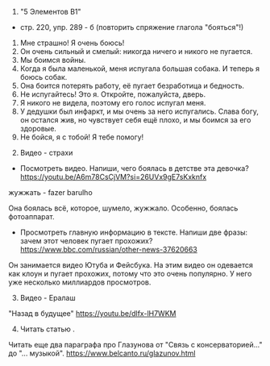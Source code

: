 1) "5 Элементов B1"

- стр. 220, упр. 289 - б (повторить спряжение глагола "бояться"!)
1. Мне страшно! Я очень боюсь!
2. Он очень сильный и смелый: никогда ничего и никого не пугается.
3. Мы боимся войны.
4. Когда я была маленькой, меня испугала большая собака. И теперь я боюсь собак.
5. Она боится потерять работу, её пугает безработица и бедность.
6. Не испугайтесь! Это я. Откройте, пожалуйста, дверь.
7. Я никого не видела, поэтому его голос испугал меня.
8. У дедушки был инфаркт, и мы очень за него испугались. Слава богу, он остался жив, но чувствует себя ещё плохо, и мы боимся за его здоровые.
9. Не бойся, я с тобой! Я тебе помогу!

2) Видео - страхи

- Посмотреть видео. Напиши, чего боялась в детстве эта девочка? https://youtu.be/A6m78CsCjVM?si=26UVx9gE7sKxknfx

жужжать - fazer barulho

Она боялась всё, которое, шумело, жужжало. Особенно, боялась фотоаппарат. 

- Просмотреть главную информацию в тексте. Напиши две фразы: зачем этот человек пугает прохожих? https://www.bbc.com/russian/other-news-37620663

Он занимается видео Ютуба и Фейсбука. На этим видео он одевается как клоун и пугает прохожих, потому что это очень популярно. У него уже несколько миллиардов просмотров.

3) Видео - Ералаш

"Назад в будущее"
https://youtu.be/dlfx-lH7WKM

4) Читать статью .

Читать еще два параграфа про Глазунова от "Связь с консерваторией..." до "... музыкой".
https://www.belcanto.ru/glazunov.html
